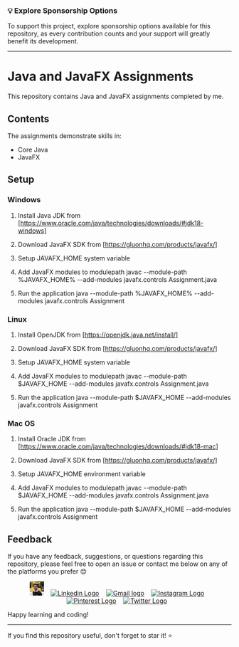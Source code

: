
### 💡 Explore Sponsorship Options

To support this project, explore sponsorship options available for this repository, as every contribution counts and your support will greatly benefit its development.


---
# Java and JavaFX Assignments 

This repository contains Java and JavaFX assignments completed by me. 


## Contents

The assignments demonstrate skills in:

- Core Java
- JavaFX


## Setup 

### Windows

1. Install Java JDK from [https://www.oracle.com/java/technologies/downloads/#jdk18-windows]
2. Download JavaFX SDK from [https://gluonhq.com/products/javafx/]
3. Setup JAVAFX_HOME system variable 
4. Add JavaFX modules to modulepath
javac --module-path %JAVAFX_HOME% --add-modules javafx.controls Assignment.java

5. Run the application
java --module-path %JAVAFX_HOME% --add-modules javafx.controls Assignment


### Linux

1. Install OpenJDK from [https://openjdk.java.net/install/]
2. Download JavaFX SDK from [https://gluonhq.com/products/javafx/] 
3. Setup JAVAFX_HOME system variable
4. Add JavaFX modules to modulepath
javac --module-path $JAVAFX_HOME --add-modules javafx.controls Assignment.java

5. Run the application
java --module-path $JAVAFX_HOME --add-modules javafx.controls Assignment


### Mac OS

1. Install Oracle JDK from [https://www.oracle.com/java/technologies/downloads/#jdk18-mac]
2. Download JavaFX SDK from [https://gluonhq.com/products/javafx/]
3. Setup JAVAFX_HOME environment variable
4. Add JavaFX modules to modulepath
javac --module-path $JAVAFX_HOME --add-modules javafx.controls Assignment.java

5. Run the application
java --module-path $JAVAFX_HOME --add-modules javafx.controls Assignment

## Feedback

If you have any feedback, suggestions, or questions regarding this repository, please feel free to open an issue or contact me below on any of the platforms you prefer 😊
<br/>
<p align="center">
  <a href="https://pulkitmathur.me/"><img src="https://github.com/Pulkit1822/Pulkit1822/blob/main/animated-icons/pic.jpeg" alt="portfolio" width="32"></a>&nbsp;&nbsp;&nbsp;
  <a href="https://www.linkedin.com/in/pulkitkmathur/"><img src="https://github.com/TheDudeThatCode/TheDudeThatCode/blob/master/Assets/Linkedin.svg" alt="Linkedin Logo" width="32"></a>&nbsp;&nbsp;&nbsp;
  <a href="mailto:pulkitmathur.me@gmail.com"><img src="https://github.com/TheDudeThatCode/TheDudeThatCode/blob/master/Assets/Gmail.svg" alt="Gmail logo" height="32"></a>&nbsp;&nbsp;&nbsp;
  <a href="https://www.instagram.com/pulkitkumarmathur/"><img src="https://github.com/TheDudeThatCode/TheDudeThatCode/blob/master/Assets/Instagram.svg" alt="Instagram Logo" width="32"></a>&nbsp;&nbsp;&nbsp;
  <a href="https://in.pinterest.com/pulkitkumarmathur/"><img src="https://upload.wikimedia.org/wikipedia/commons/0/08/Pinterest-logo.png?20160129083321" alt="Pinterest Logo" width="32"></a>&nbsp;&nbsp;&nbsp;
  <a href="https://twitter.com/pulkitkmathur"><img src="https://upload.wikimedia.org/wikipedia/commons/5/57/X_logo_2023_%28white%29.png" alt="Twitter Logo" width="32"></a>&nbsp;&nbsp;&nbsp;
</p>


Happy learning and coding!

---

If you find this repository useful, don't forget to star it! ⭐️

